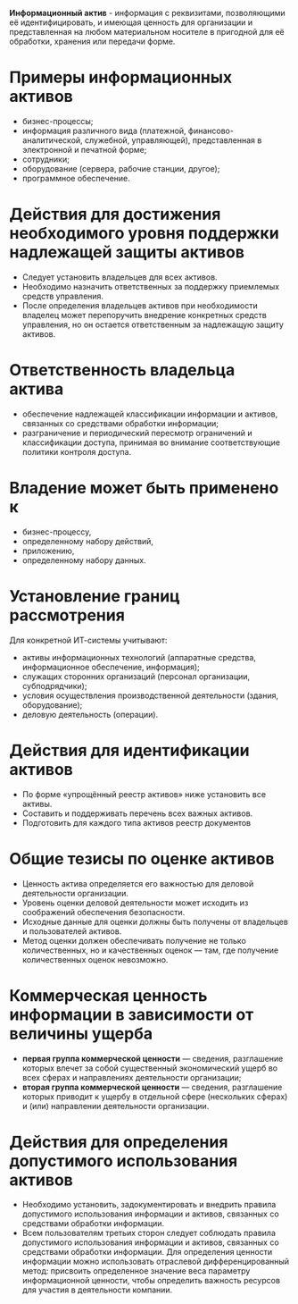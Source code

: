 **Информационный актив** - информация с реквизитами, позволяющими её идентифицировать, и имеющая ценность для организации и представленная на любом материальном носителе в пригодной для её обработки, хранения или передачи форме.

# Примеры информационных активов

- бизнес-процессы;
- информация различного вида (платежной, финансово-аналитической, служебной, управляющей), представленная в электронной и печатной форме;
- сотрудники;
- оборудование (сервера, рабочие станции, другое);
- программное обеспечение.

# Действия для достижения необходимого уровня поддержки надлежащей защиты активов

- Следует установить владельцев для всех активов.
- Необходимо назначить ответственных за поддержку приемлемых средств управления.
- После определения владельцев активов при необходимости владелец может перепоручить внедрение конкретных средств управления, но он остается ответственным за надлежащую защиту активов.

# Ответственность владельца актива

- обеспечение надлежащей классификации информации и активов, связанных со средствами обработки информации;
- разграничение и периодический пересмотр ограничений и классификации доступа, принимая во внимание соответствующие политики контроля доступа.

# Владение может быть применено к

- бизнес-процессу,
- определенному набору действий,
- приложению,
- определенному набору данных.

# Установление границ рассмотрения
Для конкретной ИТ-системы учитывают:
- активы информационных технологий (аппаратные средства, информационное обеспечение, информация);
- служащих сторонних организаций (персонал организации, субподрядчики);
- условия осуществления производственной деятельности (здания, оборудование);
- деловую деятельность (операции).

# Действия для идентификации активов

- По форме «упрощённый реестр активов» ниже установить все активы.
- Составить и поддерживать перечень всех важных активов.
- Подготовить для каждого типа активов реестр документов

# Общие тезисы по оценке активов

- Ценность актива определяется его важностью для деловой деятельности организации.
- Уровень оценки деловой деятельности может исходить из соображений обеспечения безопасности.
- Исходные данные для оценки должны быть получены от владельцев и пользователей активов.
- Метод оценки должен обеспечивать получение не только количественных, но и качественных оценок — там, где получение количественных оценок невозможно.

# Коммерческая ценность информации в зависимости от величины ущерба
- **первая группа коммерческой ценности** — сведения, разглашение которых влечет за собой существенный экономический ущерб во всех сферах и направлениях деятельности организации;
- **вторая группа коммерческой ценности** — сведения, разглашение которых приводит к ущербу в отдельной сфере (нескольких сферах) и (или) направлении деятельности организации.

# Действия для определения допустимого использования активов
- Необходимо установить, задокументировать и внедрить правила допустимого использования информации и активов, связанных со средствами обработки информации.
- Всем пользователям третьих сторон следует соблюдать правила допустимого использования информации и активов, связанных со средствами обработки информации. Для определения ценности информации можно использовать отраслевой дифференцированный метод: присвоить определенное значение веса параметру информационной ценности, чтобы определить важность ресурсов для участия в деятельности компании.


